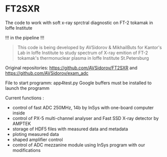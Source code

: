 # FT2SXR
The code to work with soft x-ray sprctral diagnostic on FT-2 tokamak in Ioffe Institute

!!! in the pipeline !!!

> This code is being developed by AVSidorov & MikhailButs for Kantor's Lab in Ioffe Institute to study spectrum of X-ray emition of FT-2 tokamak's thermonuclear plasma in Ioffe Institute St.Petersburg

Original repositories: https://github.com/AVSidorov/FT2SXR and https://github.com/AVSidorov/exam_adc

File to start programm: app4test.py
Google buffers must be installed to launch the programm

Current functions :
- control of fast ADC 250MHz, 14b by InSys with one-board computer inside
- control of PX-5 multi-channel analyser and Fast SSD X-ray detector by AMPTEK
- storage of HDF5 files with measured data and metadata
- ploting measured data
- shaped amplifier control
- control of ADC mezzanine module using InSys program with our modifications
